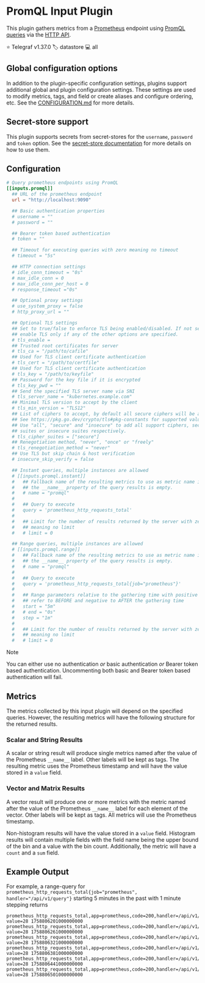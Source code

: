 # PromQL Input Plugin

This plugin gathers metrics from a [Prometheus][prometheus] endpoint using
[PromQL queries][promql] via the [HTTP API][http_api].

⭐ Telegraf v1.37.0
🏷️ datastore
💻 all

[prometheus]: https://prometheus.io/
[promql]: https://prometheus.io/docs/prometheus/latest/querying/basics/
[http_api]: https://prometheus.io/docs/prometheus/latest/querying/api/

## Global configuration options <!-- @/docs/includes/plugin_config.md -->

In addition to the plugin-specific configuration settings, plugins support
additional global and plugin configuration settings. These settings are used to
modify metrics, tags, and field or create aliases and configure ordering, etc.
See the [CONFIGURATION.md][CONFIGURATION.md] for more details.

[CONFIGURATION.md]: ../../../docs/CONFIGURATION.md#plugins

## Secret-store support

This plugin supports secrets from secret-stores for the `username`, `password`
and `token` option. See the [secret-store documentation][SECRETSTORE] for
more details on how to use them.

[SECRETSTORE]: ../../../docs/CONFIGURATION.md#secret-store-secrets

## Configuration

```toml @sample.conf
# Query prometheus endpoints using PromQL
[[inputs.promql]]
  ## URL of the prometheus endpoint
  url = "http://localhost:9090"

  ## Basic authentication properties
  # username = ""
  # password = ""

  ## Bearer token based authentication
  # token = ""

  ## Timeout for executing queries with zero meaning no timeout
  # timeout = "5s"

  ## HTTP connection settings
  # idle_conn_timeout = "0s"
  # max_idle_conn = 0
  # max_idle_conn_per_host = 0
  # response_timeout ="0s"

  ## Optional proxy settings
  # use_system_proxy = false
  # http_proxy_url = ""

  ## Optional TLS settings
  ## Set to true/false to enforce TLS being enabled/disabled. If not set,
  ## enable TLS only if any of the other options are specified.
  # tls_enable =
  ## Trusted root certificates for server
  # tls_ca = "/path/to/cafile"
  ## Used for TLS client certificate authentication
  # tls_cert = "/path/to/certfile"
  ## Used for TLS client certificate authentication
  # tls_key = "/path/to/keyfile"
  ## Password for the key file if it is encrypted
  # tls_key_pwd = ""
  ## Send the specified TLS server name via SNI
  # tls_server_name = "kubernetes.example.com"
  ## Minimal TLS version to accept by the client
  # tls_min_version = "TLS12"
  ## List of ciphers to accept, by default all secure ciphers will be accepted
  ## See https://pkg.go.dev/crypto/tls#pkg-constants for supported values.
  ## Use "all", "secure" and "insecure" to add all support ciphers, secure
  ## suites or insecure suites respectively.
  # tls_cipher_suites = ["secure"]
  ## Renegotiation method, "never", "once" or "freely"
  # tls_renegotiation_method = "never"
  ## Use TLS but skip chain & host verification
  # insecure_skip_verify = false

  ## Instant queries, multiple instances are allowed
  # [[inputs.promql.instant]]
  #   ## Fallback name of the resulting metrics to use as metric name in case
  #   ## the __name__ property of the query results is empty.
  #   # name = "promql"
  #
  #   ## Query to execute
  #   query = 'prometheus_http_requests_total'
  #
  #   ## Limit for the number of results returned by the server with zero
  #   ## meaning no limit
  #   # limit = 0

  ## Range queries, multiple instances are allowed
  # [[inputs.promql.range]]
  #   ## Fallback name of the resulting metrics to use as metric name in case
  #   ## the __name__ property of the query results is empty.
  #   # name = "promql"
  #
  #   ## Query to execute
  #   query = 'prometheus_http_requests_total{job="prometheus"}'
  #
  #   ## Range parameters relative to the gathering time with positive values
  #   ## refer to BEFORE and negative to AFTER the gathering time
  #   start = "5m"
  #   # end = "0s"
  #   step = "1m"
  #
  #   ## Limit for the number of results returned by the server with zero
  #   ## meaning no limit
  #   # limit = 0
```

> [!NOTE]
> You can either use no authentication _or_ basic authentication _or_ Bearer
> token based authentication. Uncommenting both basic and Bearer token based
> authentication will fail.

## Metrics

The metrics collected by this input plugin will depend on the specified queries.
However, the resulting metrics will have the following structure for the
returned results.

### Scalar and String Results

A scalar or string result will produce single metrics named after the value of
the Prometheus `__name__` label. Other labels will be kept as tags. The
resulting metric uses the Prometheus timestamp and will have the value stored in
a `value` field.

### Vector and Matrix Results

A vector result will produce one or more metrics with the metric named after the
value of the Prometheus `__name__` label for each element of the vector. Other
labels will be kept as tags. All metrics will use the Prometheus timestamp.

Non-histogram results will have the value stored in a `value` field. Histogram
results will contain multiple fields with the field name being the upper bound
of the bin and a value with the bin count. Additionally, the metric will have a
`count` and a `sum` field.

## Example Output

For example, a range-query for
`prometheus_http_requests_total{job="prometheus", handler="/api/v1/query"}`
starting 5 minutes in the past with 1 minute stepping returns

```text
prometheus_http_requests_total,app=prometheus,code=200,handler=/api/v1/query,instance=localhost:9090,job=prometheus value=28 1758806201000000000
prometheus_http_requests_total,app=prometheus,code=200,handler=/api/v1/query,instance=localhost:9090,job=prometheus value=28 1758806261000000000
prometheus_http_requests_total,app=prometheus,code=200,handler=/api/v1/query,instance=localhost:9090,job=prometheus value=28 1758806321000000000
prometheus_http_requests_total,app=prometheus,code=200,handler=/api/v1/query,instance=localhost:9090,job=prometheus value=28 1758806381000000000
prometheus_http_requests_total,app=prometheus,code=200,handler=/api/v1/query,instance=localhost:9090,job=prometheus value=28 1758806441000000000
prometheus_http_requests_total,app=prometheus,code=200,handler=/api/v1/query,instance=localhost:9090,job=prometheus value=28 1758806501000000000
```
